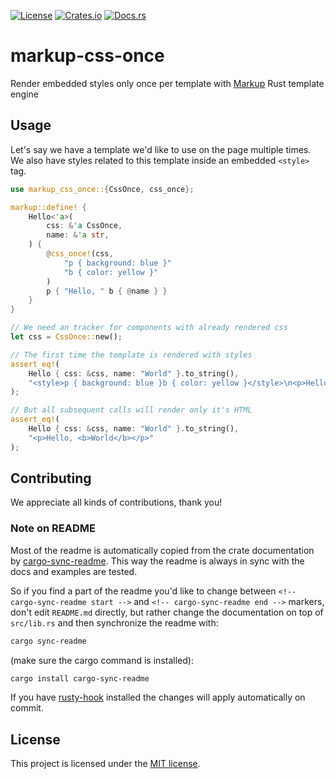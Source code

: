 [![License](https://img.shields.io/crates/l/markup-css-once.svg)](https://choosealicense.com/licenses/mit/)
[![Crates.io](https://img.shields.io/crates/v/markup-css-once.svg)](https://crates.io/crates/markup-css-once)
[![Docs.rs](https://docs.rs/markup-css-once/badge.svg)](https://docs.rs/markup-css-once)

<!-- cargo-sync-readme start -->

# markup-css-once

Render embedded styles only once per template with [Markup][] Rust template engine

## Usage

Let's say we have a template we'd like to use on the page multiple times. We also have styles
related to this template inside an embedded `<style>` tag.

```rust
use markup_css_once::{CssOnce, css_once};

markup::define! {
    Hello<'a>(
        css: &'a CssOnce,
        name: &'a str,
    ) {
        @css_once!(css,
            "p { background: blue }"
            "b { color: yellow }"
        )
        p { "Hello, " b { @name } }
    }
}

// We need an tracker for components with already rendered css
let css = CssOnce::new();

// The first time the template is rendered with styles
assert_eq!(
    Hello { css: &css, name: "World" }.to_string(),
    "<style>p { background: blue }b { color: yellow }</style>\n<p>Hello, <b>World</b></p>"
);

// But all subsequent calls will render only it's HTML
assert_eq!(
    Hello { css: &css, name: "World" }.to_string(),
    "<p>Hello, <b>World</b></p>"
);
```

[Markup]: https://github.com/utkarshkukreti/markup.rs

<!-- cargo-sync-readme end -->

## Contributing

We appreciate all kinds of contributions, thank you!


### Note on README

Most of the readme is automatically copied from the crate documentation by [cargo-sync-readme][].
This way the readme is always in sync with the docs and examples are tested.

So if you find a part of the readme you'd like to change between `<!-- cargo-sync-readme start -->`
and `<!-- cargo-sync-readme end -->` markers, don't edit `README.md` directly, but rather change
the documentation on top of `src/lib.rs` and then synchronize the readme with:
```bash
cargo sync-readme
```
(make sure the cargo command is installed):
```bash
cargo install cargo-sync-readme
```

If you have [rusty-hook] installed the changes will apply automatically on commit.


## License

This project is licensed under the [MIT license](LICENSE).

[cargo-sync-readme]: https://github.com/phaazon/cargo-sync-readme
[rusty-hook]: https://github.com/swellaby/rusty-hook
